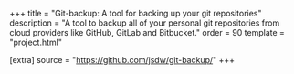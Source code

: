 +++
title = "Git-backup: A tool for backing up your git repositories"
description = "A tool to backup all of your personal git repositories from cloud providers like GitHub, GitLab and Bitbucket."
order = 90
template = "project.html"

[extra]
source = "https://github.com/jsdw/git-backup/"
+++